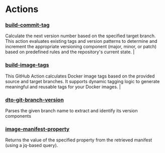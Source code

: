 # Actions

### [build-commit-tag](build-commit-tag/README.md)
Calculate the next version number based on the specified target branch. This action evaluates existing tags and version patterns to determine and increment the appropriate versioning component (major, minor, or patch) based on predefined rules and the repository's current state.       |

### [build-image-tags](build-image-tags/README.md)
This GitHub Action calculates Docker image tags based on the provided source and target branches. It supports dynamic tagging logic to generate meaningful and reusable tags for your Docker images.       |

### [dto-git-branch-version](dto-git-branch-version/README.md)
Parses the given branch name to extract and identify its version components

### [image-manifest-property](image-manifest-property/README.md)
Returns the value of the specified property from the retrieved manifest (using a jq-based query).
